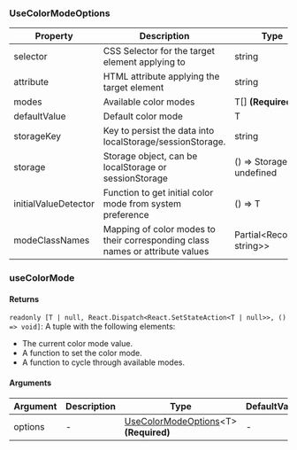 ### UseColorModeOptions

|Property|Description|Type|DefaultValue|
|---|---|---|---|
|selector|CSS Selector for the target element applying to|string |`'html'`|
|attribute|HTML attribute applying the target element|string |`'class'`|
|modes|Available color modes|T[]  **(Required)**|`-`|
|defaultValue|Default color mode|T |`-`|
|storageKey|Key to persist the data into localStorage/sessionStorage.|string |`'reactuses-color-mode'`|
|storage|Storage object, can be localStorage or sessionStorage|() => Storage \| undefined |``localStorage``|
|initialValueDetector|Function to get initial color mode from system preference|() => T |`-`|
|modeClassNames|Mapping of color modes to their corresponding class names or attribute values|Partial&lt;Record&lt;T, string&gt;&gt; |`-`|

### useColorMode

#### Returns
`readonly [T | null, React.Dispatch<React.SetStateAction<T | null>>, () => void]`: A tuple with the following elements:
- The current color mode value.
- A function to set the color mode.
- A function to cycle through available modes.

#### Arguments
|Argument|Description|Type|DefaultValue|
|---|---|---|---|
|options|-|[UseColorModeOptions](#UseColorModeOptions)&lt;T&gt;  **(Required)**|-|